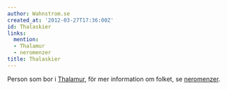 ```yaml
---
author: Wahnstrom.se
created_at: '2012-03-27T17:36:00Z'
id: Thalaskier
links:
  mention:
  - Thalamur
  - neromenzer
title: Thalaskier
---
```


Person som bor i [Thalamur], för mer information om folket, se [neromenzer].

  [Thalamur]: Thalamur
  [neromenzer]: neromenzer